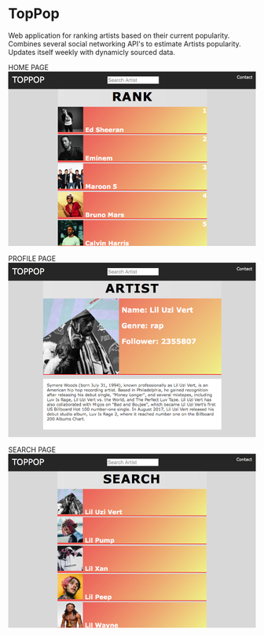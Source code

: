 # TopPop
Web application for ranking artists based on their current popularity. Combines several social networking API's to estimate Artists popularity. Updates itself weekly with dynamicly sourced data.


HOME PAGE
![](/pageImages/homePage.png)


PROFILE PAGE
![](/pageImages/profile.png)


SEARCH PAGE
![](/pageImages/searchPage.png)
